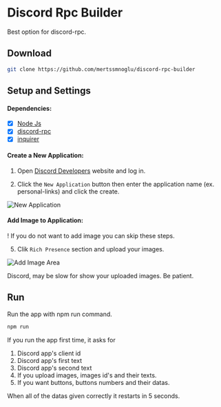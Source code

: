 # Discord Rpc Builder

Best option for discord-rpc.

## Download

```bash
git clone https://github.com/mertssmnoglu/discord-rpc-builder
```

## Setup and Settings

#### Dependencies:

- [x] [Node Js](https://nodejs.org)
- [x] [discord-rpc](https://npmjs.com/package/discord-rpc)
- [x] [inquirer](https://npmjs.com/package/)

#### Create a New Application:

1) Open [Discord Developers](https://discord.com/developers/applications) website and log in.

2) Click the `New Application` button then enter the application name (ex. personal-links) and click the create.

![New Application](https://cdn.discordapp.com/attachments/869417576931926036/970000328114180136/unknown.png)

#### Add Image to Application:

! If you do not want to add image you can skip these steps.

5) Clik `Rich Presence` section and upload your images.

![Add Image Area](https://cdn.discordapp.com/attachments/869417576931926036/969999909384257586/unknown.png)

Discord, may be slow for show your uploaded images. Be patient.

## Run

Run the app with npm run command.

```bash
npm run
```

If you run the app first time, it asks for

1. Discord app's client id
2. Discord app's first text
3. Discord app's second text
4. If you upload images, images id's and their texts.
5. If you want buttons, buttons numbers and their datas.

When all of the datas given correctly it restarts in 5 seconds.